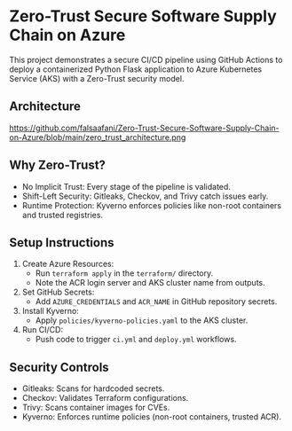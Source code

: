 # Zero-Trust Secure Software Supply Chain on Azure

This project demonstrates a secure CI/CD pipeline using GitHub Actions to deploy a containerized Python Flask application to Azure Kubernetes Service (AKS) with a Zero-Trust security model.

## Architecture
https://github.com/falsaafani/Zero-Trust-Secure-Software-Supply-Chain-on-Azure/blob/main/zero_trust_architecture.png

## Why Zero-Trust?
- No Implicit Trust: Every stage of the pipeline is validated.
- Shift-Left Security: Gitleaks, Checkov, and Trivy catch issues early.
- Runtime Protection: Kyverno enforces policies like non-root containers and trusted registries.

## Setup Instructions
1. Create Azure Resources:
   - Run `terraform apply` in the `terraform/` directory.
   - Note the ACR login server and AKS cluster name from outputs.
2. Set GitHub Secrets:
   - Add `AZURE_CREDENTIALS` and `ACR_NAME` in GitHub repository secrets.
3. Install Kyverno:
   - Apply `policies/kyverno-policies.yaml` to the AKS cluster.
4. Run CI/CD:
   - Push code to trigger `ci.yml` and `deploy.yml` workflows.

## Security Controls
- Gitleaks: Scans for hardcoded secrets.
- Checkov: Validates Terraform configurations.
- Trivy: Scans container images for CVEs.
- Kyverno: Enforces runtime policies (non-root containers, trusted ACR).
